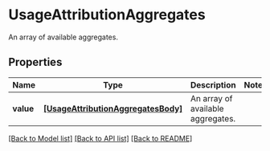 # UsageAttributionAggregates

An array of available aggregates.

## Properties

| Name      | Type                                                                      | Description                       | Notes |
| --------- | ------------------------------------------------------------------------- | --------------------------------- | ----- |
| **value** | [**[UsageAttributionAggregatesBody]**](UsageAttributionAggregatesBody.md) | An array of available aggregates. |

[[Back to Model list]](README.md#documentation-for-models) [[Back to API list]](README.md#documentation-for-api-endpoints) [[Back to README]](README.md)
